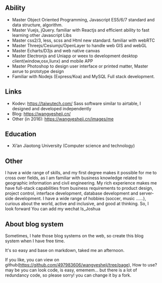 <!-- 1661414726926 -->
<!-- About me -->
<!-- About me 的前言 -->
<!-- About me 的缩略图url -->
<!-- About -->

## Ability
* Master Object Oriented Programming, Javascript ES5/6/7 standard and data
structure, algorithm. 
* Master Vuejs, jQuery. familiar with Reactjs and efficient ability to fast learning other
Javascript Libs
* Master css2/3, less, scss and Html new standard. familiar with webRTC
* Master Threejs/Cesiumjs/OpenLayer to handle web GIS and webGL
* Master Echarts/D3js and web native canvas
* Master Electronjs and Uniapp or weex to development desktop
client(window,osx,liunx) and mobile APP
* Master Photoshop to design user interface or printed matter, Master axrue to
prototype design
* Familiar with Nodejs (Express/Koa) and MySQL Full stack development. 
## Links

* Kodev: https://taiwutech.com/ Sass software similar to airtable, I designed and
developed independently
* Blog: https://wangyesheji.cn/
* Other (in 2016): https://wangyesheji.cn/images/me
## Education

* Xi’an Jiaotong University (Computer science and technology)
## Other
I have a wide range of skills, and my first degree makes it possible for me to cross over
fields, as I am familiar with business knowledge related to geographic information and civil
engineering. My rich experience makes me have full-stack capabilities from business
requirements to product design, project control, interface development, database
development and server-side development.
I have a wide range of hobbies (soccer, music ......), curious about the world, active and
inclusive, and good at thinking. So, I look forward
You can add my wechat Is_Joshua

## About blog system

Sometimes, I hate those blog systems on the web, so create this blog system when I have free time.

It's so easy and base on markdown, taked me an afternoon.

If you like, you can view on github(https://github.com/497983606/wangyesheji/tree/page), How to use? may be you can look code, is easy, ememem... but there is a lot of redundancy code, so please sorry! you can change it by a fork.